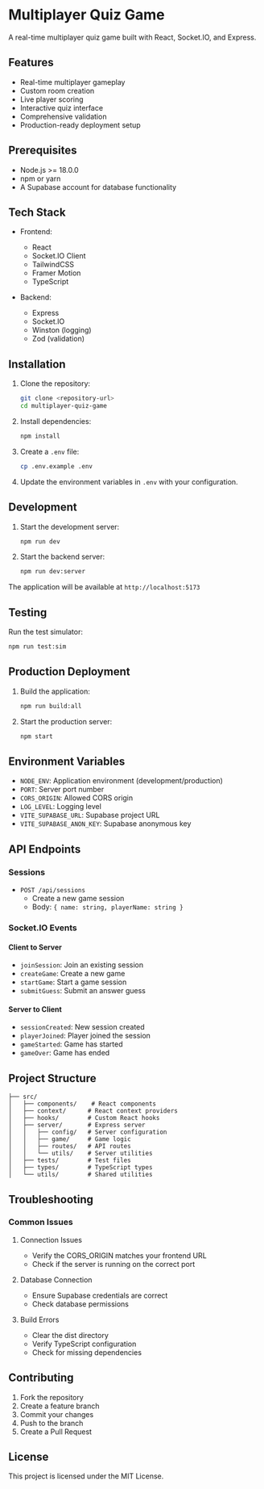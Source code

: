 # Multiplayer Quiz Game

A real-time multiplayer quiz game built with React, Socket.IO, and Express.

## Features

- Real-time multiplayer gameplay
- Custom room creation
- Live player scoring
- Interactive quiz interface
- Comprehensive validation
- Production-ready deployment setup

## Prerequisites

- Node.js >= 18.0.0
- npm or yarn
- A Supabase account for database functionality

## Tech Stack

- Frontend:
  - React
  - Socket.IO Client
  - TailwindCSS
  - Framer Motion
  - TypeScript

- Backend:
  - Express
  - Socket.IO
  - Winston (logging)
  - Zod (validation)

## Installation

1. Clone the repository:
   ```bash
   git clone <repository-url>
   cd multiplayer-quiz-game
   ```

2. Install dependencies:
   ```bash
   npm install
   ```

3. Create a `.env` file:
   ```bash
   cp .env.example .env
   ```

4. Update the environment variables in `.env` with your configuration.

## Development

1. Start the development server:
   ```bash
   npm run dev
   ```

2. Start the backend server:
   ```bash
   npm run dev:server
   ```

The application will be available at `http://localhost:5173`

## Testing

Run the test simulator:
```bash
npm run test:sim
```

## Production Deployment

1. Build the application:
   ```bash
   npm run build:all
   ```

2. Start the production server:
   ```bash
   npm start
   ```

## Environment Variables

- `NODE_ENV`: Application environment (development/production)
- `PORT`: Server port number
- `CORS_ORIGIN`: Allowed CORS origin
- `LOG_LEVEL`: Logging level
- `VITE_SUPABASE_URL`: Supabase project URL
- `VITE_SUPABASE_ANON_KEY`: Supabase anonymous key

## API Endpoints

### Sessions

- `POST /api/sessions`
  - Create a new game session
  - Body: `{ name: string, playerName: string }`

### Socket.IO Events

#### Client to Server

- `joinSession`: Join an existing session
- `createGame`: Create a new game
- `startGame`: Start a game session
- `submitGuess`: Submit an answer guess

#### Server to Client

- `sessionCreated`: New session created
- `playerJoined`: Player joined the session
- `gameStarted`: Game has started
- `gameOver`: Game has ended

## Project Structure

```
├── src/
│   ├── components/    # React components
│   ├── context/      # React context providers
│   ├── hooks/        # Custom React hooks
│   ├── server/       # Express server
│   │   ├── config/   # Server configuration
│   │   ├── game/     # Game logic
│   │   ├── routes/   # API routes
│   │   └── utils/    # Server utilities
│   ├── tests/        # Test files
│   ├── types/        # TypeScript types
│   └── utils/        # Shared utilities
```

## Troubleshooting

### Common Issues

1. Connection Issues
   - Verify the CORS_ORIGIN matches your frontend URL
   - Check if the server is running on the correct port

2. Database Connection
   - Ensure Supabase credentials are correct
   - Check database permissions

3. Build Errors
   - Clear the dist directory
   - Verify TypeScript configuration
   - Check for missing dependencies

## Contributing

1. Fork the repository
2. Create a feature branch
3. Commit your changes
4. Push to the branch
5. Create a Pull Request

## License

This project is licensed under the MIT License.